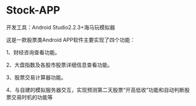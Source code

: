 # Stock-APP
开发工具：Android Studio2.2.3+海马玩模拟器


这是一款股票类Android APP软件主要实现了四个功能：

1、财经咨询查看功能。

2、大盘指数及各股市股票详细信息查看功能。

3、股票交易计算器功能。

4、与自建的模拟服务器交互，实现预测第二天股票“开高低收”功能和自动判断股票交易时机的功能等
